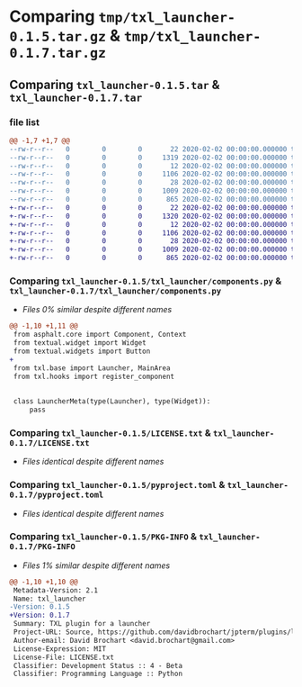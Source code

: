 # Comparing `tmp/txl_launcher-0.1.5.tar.gz` & `tmp/txl_launcher-0.1.7.tar.gz`

## Comparing `txl_launcher-0.1.5.tar` & `txl_launcher-0.1.7.tar`

### file list

```diff
@@ -1,7 +1,7 @@
--rw-r--r--   0        0        0       22 2020-02-02 00:00:00.000000 txl_launcher-0.1.5/txl_launcher/__init__.py
--rw-r--r--   0        0        0     1319 2020-02-02 00:00:00.000000 txl_launcher-0.1.5/txl_launcher/components.py
--rw-r--r--   0        0        0       12 2020-02-02 00:00:00.000000 txl_launcher-0.1.5/.gitignore
--rw-r--r--   0        0        0     1106 2020-02-02 00:00:00.000000 txl_launcher-0.1.5/LICENSE.txt
--rw-r--r--   0        0        0       28 2020-02-02 00:00:00.000000 txl_launcher-0.1.5/README.md
--rw-r--r--   0        0        0     1009 2020-02-02 00:00:00.000000 txl_launcher-0.1.5/pyproject.toml
--rw-r--r--   0        0        0      865 2020-02-02 00:00:00.000000 txl_launcher-0.1.5/PKG-INFO
+-rw-r--r--   0        0        0       22 2020-02-02 00:00:00.000000 txl_launcher-0.1.7/txl_launcher/__init__.py
+-rw-r--r--   0        0        0     1320 2020-02-02 00:00:00.000000 txl_launcher-0.1.7/txl_launcher/components.py
+-rw-r--r--   0        0        0       12 2020-02-02 00:00:00.000000 txl_launcher-0.1.7/.gitignore
+-rw-r--r--   0        0        0     1106 2020-02-02 00:00:00.000000 txl_launcher-0.1.7/LICENSE.txt
+-rw-r--r--   0        0        0       28 2020-02-02 00:00:00.000000 txl_launcher-0.1.7/README.md
+-rw-r--r--   0        0        0     1009 2020-02-02 00:00:00.000000 txl_launcher-0.1.7/pyproject.toml
+-rw-r--r--   0        0        0      865 2020-02-02 00:00:00.000000 txl_launcher-0.1.7/PKG-INFO
```

### Comparing `txl_launcher-0.1.5/txl_launcher/components.py` & `txl_launcher-0.1.7/txl_launcher/components.py`

 * *Files 0% similar despite different names*

```diff
@@ -1,10 +1,11 @@
 from asphalt.core import Component, Context
 from textual.widget import Widget
 from textual.widgets import Button
+
 from txl.base import Launcher, MainArea
 from txl.hooks import register_component
 
 
 class LauncherMeta(type(Launcher), type(Widget)):
     pass
```

### Comparing `txl_launcher-0.1.5/LICENSE.txt` & `txl_launcher-0.1.7/LICENSE.txt`

 * *Files identical despite different names*

### Comparing `txl_launcher-0.1.5/pyproject.toml` & `txl_launcher-0.1.7/pyproject.toml`

 * *Files identical despite different names*

### Comparing `txl_launcher-0.1.5/PKG-INFO` & `txl_launcher-0.1.7/PKG-INFO`

 * *Files 1% similar despite different names*

```diff
@@ -1,10 +1,10 @@
 Metadata-Version: 2.1
 Name: txl_launcher
-Version: 0.1.5
+Version: 0.1.7
 Summary: TXL plugin for a launcher
 Project-URL: Source, https://github.com/davidbrochart/jpterm/plugins/launcher
 Author-email: David Brochart <david.brochart@gmail.com>
 License-Expression: MIT
 License-File: LICENSE.txt
 Classifier: Development Status :: 4 - Beta
 Classifier: Programming Language :: Python
```

